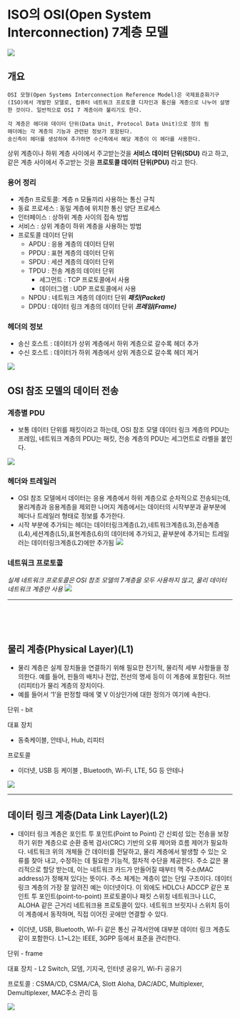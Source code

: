 


# ISO의 OSI(Open System Interconnection) 7계층 모델

![](../img/osi-model-7-layers-1.png)

## 개요
    OSI 모형(Open Systems Interconnection Reference Model)은 국제표준화기구(ISO)에서 개발한 모델로, 컴퓨터 네트워크 프로토콜 디자인과 통신을 계층으로 나누어 설명한 것이다. 일반적으로 OSI 7 계층이라 불리기도 한다.

    각 계층은 헤더와 데이터 단위(Data Unit, Protocol Data Unit)으로 정의 됨
    헤더에는 각 계층의 기능과 관련된 정보가 포함된다.
    송신측이 헤더를 생성하여 추가하면 수신측에서 해당 계층이 이 헤더를 사용한다.

상위 계층이나 하위 계층 사이에서 주고받는것을 **서비스 데이터 단위(SDU)** 라고 하고, 같은 계층 사이에서 주고받는 것을 **프로토콜 데이터 단위(PDU)** 라고 한다.

### 용어 정리
- 계층n 프로토콜: 계층 n 모듈끼리 사용하는 통신 규칙
- 동료 프로세스 : 동일 계층에 위치한 통신 양단 프로세스
- 인터페이스 : 상하위 계층 사이의 접속 방법
- 서비스 : 상위 계층이 하위 계층을 사용하는 방법
- 프로토콜 데이터 단위
  - APDU : 응용 계층의 데이터 단위
  - PPDU : 표현 계층의 데이터 단위
  - SPDU : 세션 계층의 데이터 단위
  - TPDU : 전송 계층의 데이터 단위
    - 세그먼트 : TCP 프로토콜에서 사용
    - 데이터그램 : UDP 프로토콜에서 사용
  - NPDU : 네트워크 계층의 데이터 단위 ***패킷(Packet)***
  - DPDU : 데이터 링크 계층의 데이터 단위 ***프레임(Frame)***

### 헤더의 정보
- 송신 호스트 : 데이터가 상위 계층에서 하위 계층으로 갈수록 헤더 추가
- 수신 호스트 : 데이터가 하위 계층에서 상위 계층으로 갈수록 헤더 제거

![](../img/0_gUgShZ-OERO1Gawk.png)


## OSI 참조 모델의 데이터 전송

### 계층별 PDU
- 보통 데이터 단위를 패킷이라고 하는데, OSI 참조 모델 데이터 링크 계층의 PDU는 프레임, 네트워크 계층의 PDU는 패킷, 전송 계층의 PDU는 세그먼트로 라벨을 붙인다.

![](../img/images.png)

### 헤더와 트레일러
- OSI 참조 모델에서 데이터는 응용 계층에서 하위 계층으로 순차적으로 전송되는데, 물리계층과 응용계층을 제외한 나머지 계층에서는 데이터의 시작부분과 끝부분에 헤더나 트레일러 형태로 정보를 추가한다.
- 시작 부분에 추가되는 헤더는 데이터링크계층(L2),네트워크계층(L3),전송계층(L4),세션계층(L5),표현계층(L6)의 데이터에 추가되고, 끝부분에 추가되는 트레일러는 데이터링크계층(L2)에만 추가됨
![](../img/osiht.png)

### 네트워크 프로토콜
 *실제 네트워크 프로토콜은 OSI 참조 모델의 7계층을 모두 사용하지 않고, 물리 데이터 네트워크 계층만 사용*
![](../img/6718942cb4e92043a99912d56e4c222e.png)

--- 
<br>
<br>
<br>

## 물리 계층(Physical Layer)(L1)
- 물리 계층은 실제 장치들을 연결하기 위해 필요한 전기적, 물리적 세부 사항들을 정의한다. 예를 들어, 핀들의 배치나 전압, 전선의 명세 등이 이 계층에 포함된다. 허브(리피터)가 물리 계층의 장치이다.
- 예를  들어서 ‘1’을  판정할  때에  몇 V 이상인가에  대한  정의가  여기에 속한다.



단위 - bit

대표 장치
- 동축케이블, 안테나, Hub, 리피터
  
프로토콜
- 이더넷, USB 등 케이블 , Bluetooth, Wi-Fi, LTE, 5G 등 안테나

![](../img/osipy.jpeg)

---

## 데이터 링크 계층(Data Link Layer)(L2)

- 데이터 링크 계층은 포인트 투 포인트(Point to Point) 간 신뢰성 있는 전송을 보장하기 위한 계층으로 순환 중복 검사(CRC) 기반의 오류 제어와 흐름 제어가 필요하다. 네트워크 위의 개체들 간 데이터를 전달하고, 물리 계층에서 발생할 수 있는 오류를 찾아 내고, 수정하는 데 필요한 기능적, 절차적 수단을 제공한다. 주소 값은 물리적으로 할당 받는데, 이는 네트워크 카드가 만들어질 때부터 맥 주소(MAC address)가 정해져 있다는 뜻이다. 주소 체계는 계층이 없는 단일 구조이다. 데이터 링크 계층의 가장 잘 알려진 예는 이더넷이다. 이 외에도 HDLC나 ADCCP 같은 포인트 투 포인트(point-to-point) 프로토콜이나 패킷 스위칭 네트워크나 LLC, ALOHA 같은 근거리 네트워크용 프로토콜이 있다. 네트워크 브릿지나 스위치 등이 이 계층에서 동작하며, 직접 이어진 곳에만 연결할 수 있다.

- 이더넷, USB, Bluetooth, Wi-Fi 같은 통신 규격서안에 대부분 데이터 링크 계층도 같이 포함한다. L1~L2는 IEEE, 3GPP 등에서 표준을 관리한다.

단위 - frame

대표 장치 - L2 Switch, 모뎀, 기지국, 인터넷 공유기, Wi-Fi 공유기

프로토콜 : CSMA/CD, CSMA/CA, Slott Aloha, DAC/ADC, Multiplexer, Demultiplexer, MAC주소 관리 등

![](../img/Data%20link%20layer.png)



